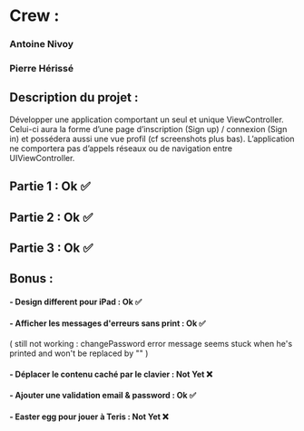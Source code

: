 # Crew :
### Antoine Nivoy
### Pierre Hérissé


## Description du projet :
 Développer une application comportant un seul et unique ViewController. Celui-ci aura la forme d’une page d’inscription (Sign up) / connexion (Sign in) et possédera aussi une vue profil (cf screenshots plus bas). L’application ne comportera pas d’appels réseaux ou de navigation entre UIViewController. 
 
 ## Partie 1 : Ok ✅
 
 ## Partie 2 : Ok ✅
 
 ## Partie 3 : Ok ✅
 
 ## Bonus :
 ####     - Design different pour iPad : Ok ✅
 ####     - Afficher les messages d'erreurs sans print : Ok ✅
 ( still not working : changePassword error message seems stuck when he's printed and won't be replaced by "" )
 ####     - Déplacer le contenu caché par le clavier : Not Yet ❌
 ####     - Ajouter une validation email & password : Ok ✅
 ####     - Easter egg pour jouer à Teris : Not Yet ❌
